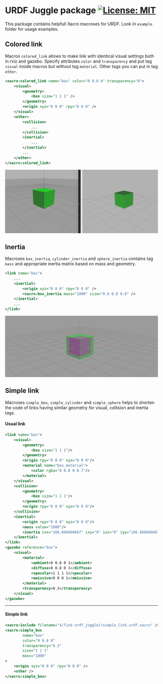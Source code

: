 # URDF Juggle package [![License: MIT](https://img.shields.io/badge/license-MIT-red.svg)](https://spdx.org/licenses/MIT.html)

This package contains helpfull Xacro macroses for URDF.
Look in `example` folder for usage examples.

## Colored link
Macros `colored_link` allows to make link with identical visual settings both in rviz and gazebo.
Specify attributes `color` and `transparency` and put tag `visual` inside macros but without tag `material`. Other tags you can put in tag `other`.
```xml
<xacro:colored_link name="box" color="0 0.6 0" transparency="0">
    <visual>
        <geometry>
            <box size="1 1 1" />
        </geometry>
        <origin xyz="0 0 0" rpy="0 0 0" />
    </visual>
    <other>
        <collision>
            ...
        </collision>
        <inertial>
            ...
        </inertial>
        ...
    </other>
</xacro:colored_link>
```
![](colored_link.png)

## Inertia
Macroses `box_inertia`, `cylinder_inertia` and `sphere_inertia` contains tag `mass` and appropriate inertia matrix based on mass and geometry.
```xml
<link name="box">
    ...
    <inertial>
        <origin xyz="0 0 0" rpy="0 0 0" />
        <xacro:box_inertia mass="1000" size="0.8 0.8 0.8" />
    </inertial>
    ...
</link>
```
![](inertia.png)

## Simple link
Macroses `simple_box`, `simple_cylinder` and `simple_sphere` helps to shorten the code of links having similar geometry for visual, collision and inertia tags.
#### Usual link
```xml
<link name="box">
	<visual>
		<geometry>
			<box size="1 1 1"/>
		</geometry>
		<origin rpy="0 0 0" xyz="0 0 0"/>
		<material name="box_material">
			<color rgba="0 0.8 0 0.7"/>
		</material>
	</visual>
	<collision>
		<geometry>
			<box size="1 1 1"/>
		</geometry>
		<origin rpy="0 0 0" xyz="0 0 0"/>
	</collision>
	<inertial>
		<origin rpy="0 0 0" xyz="0 0 0"/>
		<mass value="1000"/>
		<inertia ixx="166.666666667" ixy="0" ixz="0" iyy="166.666666667" iyz="0" izz="166.666666667"/>
	</inertial>
</link>
<gazebo reference="box">
	<visual>
		<material>
			<ambient>0 0.8 0 1</ambient>
			<diffuse>0 0.8 0 1</diffuse>
			<specular>1 1 1 1</specular>
			<emissive>0 0 0 1</emissive>
		</material>
		<transparency>0.3</transparency>
	</visual>
</gazebo>
```
---
#### Simple link
```xml
<xacro:include filename="$(find urdf_juggle)/simple_link.urdf.xacro" />
<xacro:simple_box
		name="box"
		color="0 0.8 0"
		transparency="0.3"
		size="1 1 1"
		mass="1000"
>
	<origin xyz="0 0 0" rpy="0 0 0" />
	<other />
</xacro:simple_box>
```
